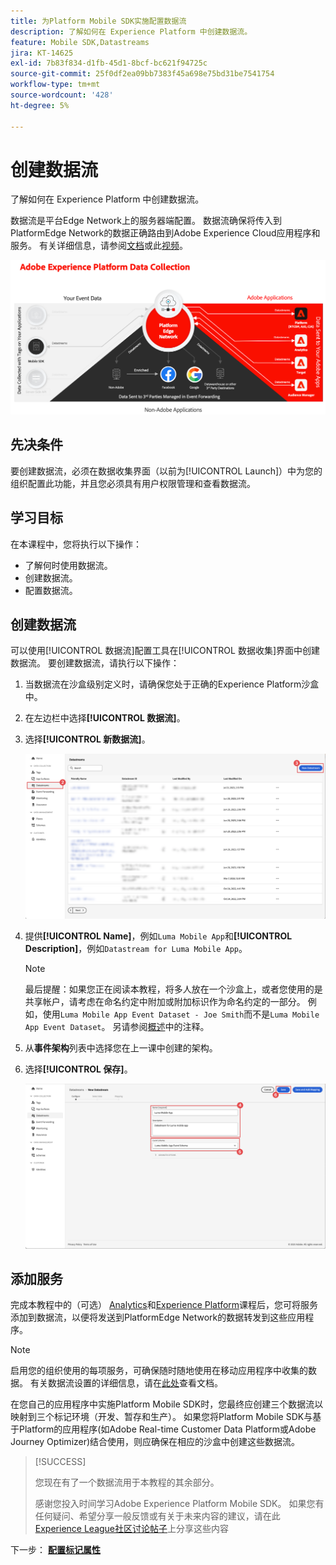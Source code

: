 ```yaml
---
title: 为Platform Mobile SDK实施配置数据流
description: 了解如何在 Experience Platform 中创建数据流。
feature: Mobile SDK,Datastreams
jira: KT-14625
exl-id: 7b83f834-d1fb-45d1-8bcf-bc621f94725c
source-git-commit: 25f0df2ea09bb7383f45a698e75bd31be7541754
workflow-type: tm+mt
source-wordcount: '428'
ht-degree: 5%

---
```


# 创建数据流

了解如何在 Experience Platform 中创建数据流。

数据流是平台Edge Network上的服务器端配置。 数据流确保将传入到PlatformEdge Network的数据正确路由到Adobe Experience Cloud应用程序和服务。 有关详细信息，请参阅[文档](https://experienceleague.adobe.com/docs/experience-platform/datastreams/overview.html?lang=zh-Hans)或此[视频](https://experienceleague.adobe.com/docs/platform-learn/data-collection/edge-network/configure-datastreams.html?lang=zh-Hans)。

![架构](assets/architecture.png)

## 先决条件

要创建数据流，必须在数据收集界面（以前为[!UICONTROL Launch]）中为您的组织配置此功能，并且您必须具有用户权限管理和查看数据流。

## 学习目标

在本课程中，您将执行以下操作：

* 了解何时使用数据流。
* 创建数据流。
* 配置数据流。

## 创建数据流

可以使用[!UICONTROL 数据流]配置工具在[!UICONTROL 数据收集]界面中创建数据流。 要创建数据流，请执行以下操作：

1. 当数据流在沙盒级别定义时，请确保您处于正确的Experience Platform沙盒中。
1. 在左边栏中选择&#x200B;**[!UICONTROL 数据流]**。
1. 选择&#x200B;**[!UICONTROL 新数据流]**。

   ![数据流主页](assets/datastream-new.png)

1. 提供&#x200B;**[!UICONTROL Name]**，例如`Luma Mobile App`和&#x200B;**[!UICONTROL Description]**，例如`Datastream for Luma Mobile App`。

   >[!NOTE]
   >
   >最后提醒：如果您正在阅读本教程，将多人放在一个沙盒上，或者您使用的是共享帐户，请考虑在命名约定中附加或附加标识作为命名约定的一部分。 例如，使用`Luma Mobile App Event Dataset - Joe Smith`而不是`Luma Mobile App Event Dataset`。 另请参阅[概述](overview.md)中的注释。

1. 从&#x200B;**事件架构**&#x200B;列表中选择您在上一课中创建的架构。
1. 选择&#x200B;**[!UICONTROL 保存]**。

   ![新数据流](assets/datastream-name.png)


## 添加服务

完成本教程中的（可选） [Analytics](analytics.md)和[Experience Platform](platform.md)课程后，您可将服务添加到数据流，以便将发送到PlatformEdge Network的数据转发到这些应用程序。

<!--

### Adobe Analytics

1. Select **[!UICONTROL Add Service]**.

1. Add **[!UICONTROL Adobe Analytics]** from the [!UICONTROL Service] list, 

1. Enter the name of the report site that you want to use in **[!UICONTROL Report Suite ID]**.

1. Enable the service by switching **[!UICONTROL Enabled]** on.

1. Select **[!UICONTROL Save]**.

   ![Add Adobe Analytics as datastream service](assets/datastream-service-aa.png)


### Adobe Experience Platform

You might also want to enable the Adobe Experience Platform service. 

>[!IMPORTANT]
>
>You can only enable the Adobe Experience Platform service when having created an event dataset. If you don't already have an event dataset created, follow the instructions [here](platform.md).

1. Click ![Add](https://spectrum.adobe.com/static/icons/workflow_18/Smock_AddCircle_18_N.svg) **[!UICONTROL Add Service]** to add another service.

1. Select **[!UICONTROL Adobe Experience Platform]** from the [!UICONTROL Service] list.

1. Enable the service by switching **[!UICONTROL Enabled]** on.

1. Select the **[!UICONTROL Event Dataset]** that you created as part of the [Create a dataset](platform.md#create-a-dataset) instructions, for example **Luma Mobile App Event Dataset**

1. Select **[!UICONTROL Save]**.

   ![Add Adobe Experience Platform as a datastream service](assets/datastream-service-aep.png)
1. The final configuration should look something like this.
   
   ![datastream settings](assets/datastream-settings.png)

-->


>[!NOTE]
>
>启用您的组织使用的每项服务，可确保随时随地使用在移动应用程序中收集的数据。 有关数据流设置的详细信息，请在[此处](https://experienceleague.adobe.com/docs/experience-platform/datastreams/overview.html?lang=zh-Hans)查看文档。

在您自己的应用程序中实施Platform Mobile SDK时，您最终应创建三个数据流以映射到三个标记环境（开发、暂存和生产）。 如果您将Platform Mobile SDK与基于Platform的应用程序(如Adobe Real-time Customer Data Platform或Adobe Journey Optimizer)结合使用，则应确保在相应的沙盒中创建这些数据流。

>[!SUCCESS]
>
>您现在有了一个数据流用于本教程的其余部分。
>
>感谢您投入时间学习Adobe Experience Platform Mobile SDK。 如果您有任何疑问、希望分享一般反馈或有关于未来内容的建议，请在此[Experience League社区讨论帖子](https://experienceleaguecommunities.adobe.com/t5/adobe-experience-platform-data/tutorial-discussion-implement-adobe-experience-cloud-in-mobile/td-p/443796)上分享这些内容

下一步： **[配置标记属性](configure-tags.md)**

